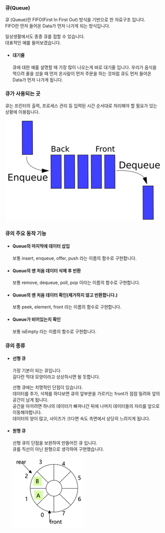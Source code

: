 ### 큐(Queue)

큐 (Queue)란 FIFO(First In First Out) 방식을 기반으로 한 자료구조 입니다.  
FIFO란 먼저 들어온 Data가 먼저 나가게 되는 방식입니다.  


일상생활에서도 종종 큐를 접할 수 있습니다.  
대표적인 예를 들어보겠습니다.

* #### 대기줄  
  큐에 대한 예를 설명할 때 가장 많이 나오는게 바로 대기줄 입니다.  우리가 음식을 먹으려 줄을 섰을 때 먼저 온사람이 먼저 주문을 하는 것처럼 큐도 먼저 들어온 Data가 먼저 나가게 됩니다.

### 큐가 사용되는 곳

 큐는 프린터의 출력, 프로세스 관리 등 입력된 시간 순서대로 처리해야 할 필요가 있는 상황에 이용됩니다.

 
<img src="images/queue.png" width="500">

### 큐의 주요 동작 기능

 * #### Queue의 마지막에 데이터 삽입
   보통 insert, enqueue, offer, push 라는 이름의 함수로 구현합니다.

 * #### Queue의 맨 처음 데이터 삭제 후 반환
   보통 remove, dequeue, poll, pop 이라는 이름의 함수로 구현합니다.

 * #### Queue의 맨 처음 데이터 확인(제거하지 않고 반환합니다.)
   보통 peek, element, front 라는 이름의 함수로 구현합니다.

 * #### Queue가 비어있는지 확인
   보통 isEmpty 라는 이름의 함수로 구현합니다.


### 큐의 종류

* #### 선형 큐  
    가장 기본이 되는 큐입니다.  
    길다란 막대 모양이라고 상상하시면 될 듯합니다. 

    선형 큐에는 치명적인 단점이 있습니다.  
    데이터를 추가, 삭제를 하다보면 큐의 앞부분을 가르키는 front가 점점 밀려와 앞의 공간이 남게 됩니다.   
    공간을 아끼려면 하나의 데이터가 빠져나간 뒤에 나머지 데이터들의 자리를 앞으로 이동해야합니다.  
    데이터의 양이 많고, 사이즈가 크다면 속도 측면에서 상당히 느려지게 됩니다. 
* #### 원형 큐
    선형 큐의 단점을 보완하여 만들어진 큐 입니다.  
    큐를 직선이 아닌 원형으로 생각하여 구현했습니다.

    ![원형 큐의 구조](images/circlequeue.png)
